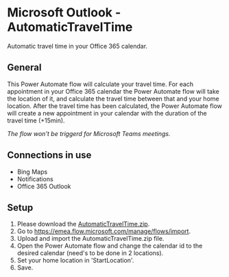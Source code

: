 # Microsoft Outlook - AutomaticTravelTime
Automatic travel time in your Office 365 calendar.

## General
This Power Automate flow will calculate your travel time.
For each appointment in your Office 365 calendar the Power Automate flow will take the location of it, and calculate the travel time between that and your home location.
After the travel time has been calculated, the Power Automate flow will create a new appointment in your calendar with the duration of the travel time (+15min).

_The flow won't be triggerd for Microsoft Teams meetings._

## Connections in use
* Bing Maps
* Notifications
* Office 365 Outlook

## Setup
1. Please download the [AutomaticTravelTime.zip](https://github.com/MrAutomate33/AutomaticTravelTime/raw/main/AutomaticTravelTime.zip).
2. Go to https://emea.flow.microsoft.com/manage/flows/import.
3. Upload and import the AutomaticTravelTime.zip file.
4. Open the Power Automate flow and change the calendar id to the desired calendar (need's to be done in 2 locations).
5. Set your home location in 'StartLocation'.
6. Save.
